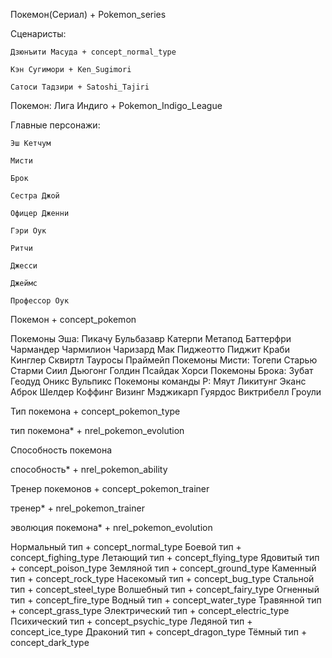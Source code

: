 Покемон(Сериал) + Pokemon_series

Сценаристы:

	Дзюнъити Масуда + concept_normal_type

	Кэн Сугимори + Ken_Sugimori

	Сатоси Тадзири + Satoshi_Tajiri

Покемон: Лига Индиго + Pokemon_Indigo_League

Главные персонажи:
	
	Эш Кетчум
	
	Мисти

	Брок
	
	Сестра Джой
	
	Офицер Дженни
	
	Гэри Оук
	
	Ритчи
	
	Джесси
	
	Джеймс
	
	Профессор Оук	
 
Покемон + concept_pokemon

Покемоны Эша:
	Пикачу
	Бульбазавр
	Катерпи
	Метапод
	Баттерфри
	Чармандер
	Чармилион
	Чаризард
	Мак
	Пиджеотто
	Пиджит
	Краби
	Кинглер
	Сквиртл
	Тауросы
	Праймейп
Покемоны Мисти:
	Тогепи
	Старью
	Старми
	Сиил
	Дьюгонг
	Голдин
	Псайдак
	Хорси
Покемоны Брока:
	Зубат
	Геодуд
	Оникс
	Вульпикс
Покемоны команды Р:
	Мяут
	Ликитунг
	Эканс
	Аброк
	Шелдер
	Коффинг
	Визинг
	Мэджикарп
	Гуярдос
	Виктрибелл
	Гроули

Тип покемона + concept_pokemon_type

тип покемона* + nrel_pokemon_evolution

Способность покемона

способность* + nrel_pokemon_ability

Тренер покемонов + concept_pokemon_trainer

тренер* + nrel_pokemon_trainer

эволюция покемона* + nrel_pokemon_evolution

Нормальный тип + concept_normal_type
Боевой тип + concept_fighing_type
Летающий тип + concept_flying_type
Ядовитый тип + concept_poison_type
Земляной тип + concept_ground_type
Каменный тип + concept_rock_type
Насекомый тип + concept_bug_type
Стальной тип + concept_steel_type
Волшебный тип + concept_fairy_type
Огненный тип + concept_fire_type
Водный тип + concept_water_type
Травянной тип + concept_grass_type
Электрический тип + concept_electric_type
Психический тип + concept_psychic_type
Ледяной тип + concept_ice_type
Драконий тип + concept_dragon_type
Тёмный тип + concept_dark_type

